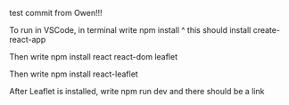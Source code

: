 test commit from Owen!!!

To run in VSCode, in terminal write
npm install
^ this should install create-react-app

Then write
npm install react react-dom leaflet

Then write 
npm install react-leaflet

After Leaflet is installed, write
npm run dev
and there should be a link